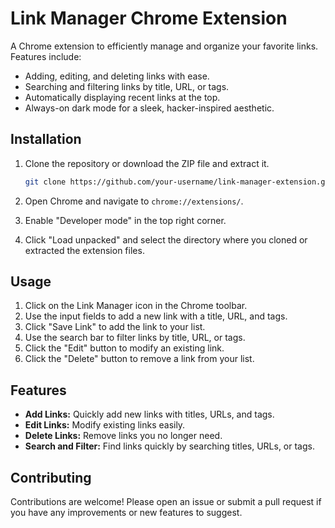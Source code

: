 # Link Manager Chrome Extension

A Chrome extension to efficiently manage and organize your favorite links. Features include:
- Adding, editing, and deleting links with ease.
- Searching and filtering links by title, URL, or tags.
- Automatically displaying recent links at the top.
- Always-on dark mode for a sleek, hacker-inspired aesthetic.

## Installation

1. Clone the repository or download the ZIP file and extract it.
    ```sh
    git clone https://github.com/your-username/link-manager-extension.git
    ```

2. Open Chrome and navigate to `chrome://extensions/`.

3. Enable "Developer mode" in the top right corner.

4. Click "Load unpacked" and select the directory where you cloned or extracted the extension files.

## Usage

1. Click on the Link Manager icon in the Chrome toolbar.
2. Use the input fields to add a new link with a title, URL, and tags.
3. Click "Save Link" to add the link to your list.
4. Use the search bar to filter links by title, URL, or tags.
5. Click the "Edit" button to modify an existing link.
6. Click the "Delete" button to remove a link from your list.


## Features

- **Add Links:** Quickly add new links with titles, URLs, and tags.
- **Edit Links:** Modify existing links easily.
- **Delete Links:** Remove links you no longer need.
- **Search and Filter:** Find links quickly by searching titles, URLs, or tags.

## Contributing

Contributions are welcome! Please open an issue or submit a pull request if you have any improvements or new features to suggest.
